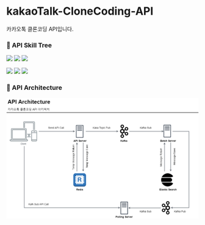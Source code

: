 # kakaoTalk-CloneCoding-API

카카오톡 클론코딩 API입니다.

### 🌱 API Skill Tree
<img src="https://img.shields.io/badge/Java12-★★★★☆-007396?style=plastic-square&logo=Java&logoColor=white"/> <img src="https://img.shields.io/badge/Spring-★★★★☆-6DB33F?style=plastic-square&logo=Spring&logoColor=white"/> <img src="https://img.shields.io/badge/Hibernate-★★★★☆-59666C?style=plastic-square&logo=Hibernate&logoColor=white"/>

<img src="https://img.shields.io/badge/Redis-★★★☆☆-red?style=plastic-square&logo=Redis&logoColor=white"/> <img src="https://img.shields.io/badge/ElasticSearch-★★★☆☆-yellow?style=plastic-square&logo=ElasticSearch&logoColor=white"/> <img src="https://img.shields.io/badge/Kafak-★★★☆☆-231F20?style=plastic-square&logo=Apache Kafka&logoColor=white"/>

### 📘 API Architecture
![ex_screenshot](./image/api_architecture.png)
